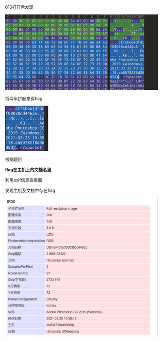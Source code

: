 010打开后发现

![image-20250422204555040](./assets/image-20250422204555040.png)

将两半拼起来得flag

![image-20250422204558193](./assets/image-20250422204558193.png)

根据题目 

**flag在主机上的文档名里**

利用exif信息查看器

发现主机及文档中存在flag

![image-20250422204603311](./assets/image-20250422204603311.png)